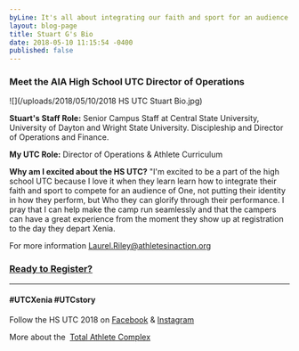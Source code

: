 ```yaml
---
byLine: It's all about integrating our faith and sport for an audience of one.
layout: blog-page
title: Stuart G's Bio
date: 2018-05-10 11:15:54 -0400
published: false
---
```

### Meet the AIA High School UTC Director of Operations

![](/uploads/2018/05/10/2018 HS UTC Stuart Bio.jpg)

**Stuart's Staff Role:**  Senior Campus Staff at Central State University, University of Dayton and Wright State University. Discipleship and Director of Operations and Finance.

**My UTC Role:**  Director of Operations & Athlete Curriculum 

**Why am I excited about the HS UTC?**  "I'm excited to be a part of the high school UTC because I love it when they learn learn how to integrate their faith and sport to compete for an audience of One, not putting their identity in how they perform, but Who they can glorify through their performance. I pray that I can help make the camp run seamlessly and that the campers can have a great experience from the moment they show up at registration to the day they depart Xenia.

For more information [Laurel.Riley@athletesinaction.org](mailto:laurel.riley@athletesinaction.org)

### [**Ready to Register?**]()

---

#### **#UTCXenia     #UTCstory**

Follow the HS UTC 2018 on  [Facebook](https://www.facebook.com/aiatotalathletecomplex/) & [Instagram](https://www.instagram.com/aia_sports_complex/)

More about the  [Total Athlete Complex](http://www.aiasportscomplex.com/)